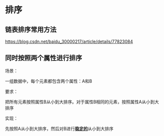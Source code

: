 # 排序

## 链表排序常用方法
https://blog.csdn.net/baidu_30000217/article/details/77823084

## 同时按照两个属性进行排序

场景：

一组数据中，每个元素都包含两个属性：A和B

要求：

把所有元素按照属性B从小到大排序。对于属性B相同的元素，按照属性A从小到大排序

实现：

先按照A从小到大排序，然后对B进行<u>**稳定的**</u>从小到大排序
